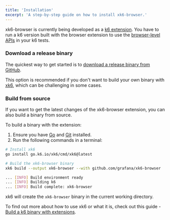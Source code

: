 ```yaml
---
title: 'Installation'
excerpt: 'A step-by-step guide on how to install xk6-browser.'
---
```


xk6-browser is currently being developed as a [k6 extension](/extensions). You have to run a k6 version built with the browser extension to use the [browser-level APIs](#browser-level-apis) in your k6 tests.

### Download a release binary

The quickest way to get started is to [download a release binary from GitHub](https://github.com/grafana/xk6-browser/releases).

This option is recommended if you don't want to build your own binary with [xk6](https://github.com/grafana/xk6), which can be challenging in some cases.

### Build from source

If you want to get the latest changes of the xk6-browser extension, you can also build a binary from source.

To build a binary with the extension:
1. Ensure you have [Go](https://golang.org/doc/install) and [Git](https://git-scm.com/) installed.
2. Run the following commands in a terminal:

```bash
# Install xk6
go install go.k6.io/xk6/cmd/xk6@latest

# Build the xk6-browser binary
xk6 build --output xk6-browser --with github.com/grafana/xk6-browser

... [INFO] Build environment ready
... [INFO] Building k6
... [INFO] Build complete: xk6-browser
```

xk6 will create the `xk6-browser` binary in the current working directory.

To find out more about how to use xk6 or what it is, check out this guide - [Build a k6 binary with extensions](https://k6.io/docs/extensions/guides/build-a-k6-binary-with-extensions/).
